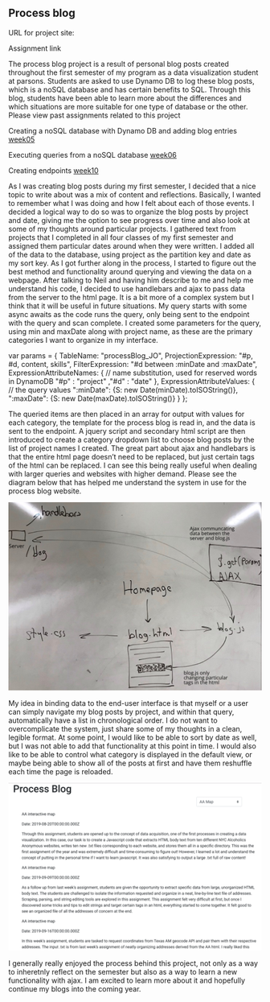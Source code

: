 ## Process blog

URL for project site: 

Assignment link

The process blog project is a result of personal blog posts created throughout the first semester of my program as a data visualization student at parsons. Students are asked to use Dynamo DB to log these blog posts, which is a noSQL database and has certain benefits to SQL. Through this blog, students have been able to learn more about the differences and which situations are more suitable for one type of database or the other. Please view past assignments related to this project

Creating a noSQL database with Dynamo DB and adding blog entries [week05]()

Executing queries from a noSQL database [week06]()

Creating endpoints [week10]()

As I was creating blog posts during my first semester, I decided that a nice topic to write about was a mix of content and reflections. Basically, I wanted to remember what I was doing and how I felt about each of those events. I decided a logical way to do so was to organize the blog posts by project and date, giving me the option to see progress over time and also look at some of my thoughts around particular projects. I gathered text from projects that I completed in all four classes of my first semester and assigned them particular dates around when they were written. I added all of the data to the database, using project as the partition key and date as my sort key. As I got further along in the process, I started to figure out the best method and functionality around querying and viewing the data on a webpage. After talking to Neil and having him describe to me and help me understand his code, I decided to use handlebars and ajax to pass data from the server to the html page. It is a bit more of a complex system but I think that it will be useful in future situations. My query starts with some async awaits as the code runs the query, only being sent to the endpoint with the query and scan complete. I created some parameters for the query, using min and maxDate along with project name, as these are the primary categories I want to organize in my interface. 

var params = {
                TableName: "processBlog_JO",
                ProjectionExpression: "#p, #d, content, skills",
                FilterExpression: "#d between :minDate and :maxDate",
                ExpressionAttributeNames: { // name substitution, used for reserved words in DynamoDB
                "#p" : "project"
                ,"#d" : "date"
                },
                 ExpressionAttributeValues: { // the query values
                    ":minDate": {S: new Date(minDate).toISOString()},
                    ":maxDate": {S: new Date(maxDate).toISOString()}
                }
            };


The queried items are then placed in an array for output with values for each category, the template for the process blog is read in, and the data is sent to the endpoint. A jquery script and secondary html script are then introduced to create a category dropdown list to choose blog posts by the list of project names I created. The great part about ajax and handlebars is that the entire html page doesn’t need to be replaced, but just certain tags of the html can be replaced. I can see this being really useful when dealing with larger queries and websites with higher demand. Please see the diagram below that has helped me understand the system in use for the process blog website.

![Image](https://github.com/joutwater/Data-Structures/blob/master/Final_Assignment_2/ajax_diagram.png)

My idea in binding data to the end-user interface is that myself or a user can simply navigate my blog posts by project, and within that query, automatically have a list in chronological order. I do not want to overcomplicate the system, just share some of my thoughts in a clean, legible format. At some point, I would like to be able to sort by date as well, but I was not able to add that functionality at this point in time. I would also like to be able to control what category is displayed in the default view, or maybe being able to show all of the posts at first and have them reshuffle each time the page is reloaded.


![Image](https://github.com/joutwater/Data-Structures/blob/master/Final_Assignment_2/PB_ss.png)

I generally really enjoyed the process behind this project, not only as a way to inheretnly reflect on the semester but also as a way to learn a new functionality with ajax. I am excited to learn more about it and hopefully continue my blogs into the coming year.
